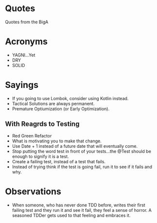 # Quotes
Quotes from the BigA

# Acronyms
* YAGNI...Yet
* DRY
* SOLID

# Sayings
* If you going to use Lombok, consider using Kotlin instead.
* Tactical Solutions are always permanent.
* Premature Optiumization (or Early Optimization).

## With Reagrds to Testing
* Red Green Refactor
* What is motivating you to make that change.
* Use Date + 1 instead of a future date that will eventually come.
* Stop putting the word test in front of your tests...the @Test should be enough to signify it is a test.
* Create a failing test, instead of a test that fails.
* Instead of trying think if the test is going fail, run it to see if it fails and why.

# Observations
* When someone, who has never done TDD before, writes their first failing test and they run it and see it fail, they feel a sense of horror. A seasoned TDDer gets used to that feeling and embraces it.
